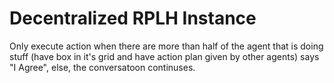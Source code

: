 # Decentralized RPLH Instance
Only execute action when there are more than half of the agent that is doing stuff (have box in it's grid and have action plan given by other agents) says "I Agree", else, the conversatoon continuses.